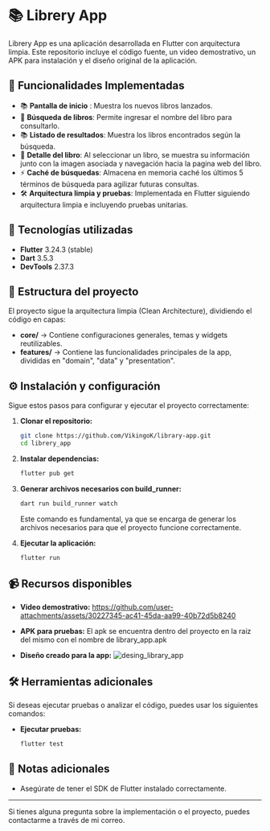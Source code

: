 # 📚 Librery App

Librery App es una aplicación desarrollada en Flutter con arquitectura limpia. Este repositorio incluye el código fuente, un video demostrativo, un APK para instalación y el diseño original de la aplicación.

## 📌 Funcionalidades Implementadas

- 📚 **Pantalla de inicio** : Muestra los nuevos libros lanzados.
- 🔎 **Búsqueda de libros**: Permite ingresar el nombre del libro para consultarlo.
- 📚 **Listado de resultados**: Muestra los libros encontrados según la búsqueda.
- 📖 **Detalle del libro**: Al seleccionar un libro, se muestra su información junto con la imagen asociada y navegación hacia la pagina web del libro.
- ⚡ **Caché de búsquedas**: Almacena en memoria caché los últimos 5 términos de búsqueda para agilizar futuras consultas.
- 🛠 **Arquitectura limpia y pruebas**: Implementada en Flutter siguiendo arquitectura limpia e incluyendo pruebas unitarias.

## 🚀 Tecnologías utilizadas

- **Flutter** 3.24.3 (stable)
- **Dart** 3.5.3
- **DevTools** 2.37.3

## 📂 Estructura del proyecto

El proyecto sigue la arquitectura limpia (Clean Architecture), dividiendo el código en capas:

- **core/** → Contiene configuraciones generales, temas y widgets reutilizables.
- **features/** → Contiene las funcionalidades principales de la app, divididas en "domain", "data" y "presentation".

## ⚙️ Instalación y configuración

Sigue estos pasos para configurar y ejecutar el proyecto correctamente:

1. **Clonar el repositorio:**
   ```sh
   git clone https://github.com/VikingoK/library-app.git
   cd librery_app
   ```

2. **Instalar dependencias:**
   ```sh
   flutter pub get
   ```

3. **Generar archivos necesarios con build_runner:**
   ```sh
   dart run build_runner watch
   ```
   Este comando es fundamental, ya que se encarga de generar los archivos necesarios para que el proyecto funcione correctamente.

4. **Ejecutar la aplicación:**
   ```sh
   flutter run
   ```

## 📹 Recursos disponibles

- **Video demostrativo:**
https://github.com/user-attachments/assets/30227345-ac41-45da-aa99-40b72d5b8240

- **APK para pruebas:**
El apk se encuentra dentro del proyecto en la raiz del mismo con el nombre de library_app.apk
  
- **Diseño creado para la app:** 
![desing_library_app](https://github.com/user-attachments/assets/0c75ba78-3087-4d90-8d54-d907c232171c)

## 🛠️ Herramientas adicionales

Si deseas ejecutar pruebas o analizar el código, puedes usar los siguientes comandos:

- **Ejecutar pruebas:**
  ```sh
  flutter test
  ```

## 📌 Notas adicionales

- Asegúrate de tener el SDK de Flutter instalado correctamente.

---
Si tienes alguna pregunta sobre la implementación o el proyecto, puedes contactarme a través de mi correo.
